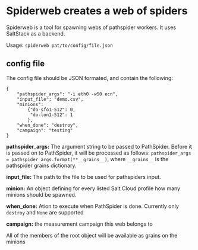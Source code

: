 # Spiderweb creates a web of spiders

Spiderweb is a tool for spawning webs of pathspider
workers. It uses SaltStack as a backend.

Usage: `spiderweb pat/to/config/file.json`

## config file

The config file should be JSON formated, and contain the following:

```
{
    "pathspider_args": "-i eth0 -w50 ecn",
    "input_file": "demo.csv",
    "minions":
        {"do-sfo1-512": 0,
         "do-lon1-512": 1
        },
    "when_done": "destroy",
    "campaign": "testing"
}
```

**pathspider_args:** The argument string to be passed to PathSpider.
Before it is passed on to PathSpider, it will be processed as follows:
`pathspider_args = pathspider_args.format(**__grains__)`, where
`__grains__` is the pathspider grains dictionary.

**input_file:** The path to the file to be used for pathspiders input.

**minion:** An object defining for every listed Salt Cloud profile
how many minions should be spawned.

**when_done:** Ation to execute when PathSpider is done. Currently
only `destroy` and `None` are supported

**campaign:** the measurement campaign this web belongs to

All of the members of the root object will be available as grains on the minions
